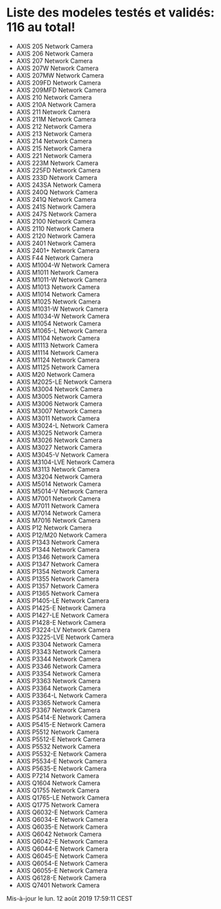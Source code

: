 # Liste des modeles testés et validés: 116 au total!
- AXIS 205 Network Camera
- AXIS 206 Network Camera
- AXIS 207 Network Camera
- AXIS 207W Network Camera
- AXIS 207MW Network Camera
- AXIS 209FD Network Camera
- AXIS 209MFD Network Camera
- AXIS 210 Network Camera
- AXIS 210A Network Camera
- AXIS 211 Network Camera
- AXIS 211M Network Camera
- AXIS 212 Network Camera
- AXIS 213 Network Camera
- AXIS 214 Network Camera
- AXIS 215 Network Camera
- AXIS 221 Network Camera
- AXIS 223M Network Camera
- AXIS 225FD Network Camera
- AXIS 233D Network Camera
- AXIS 243SA Network Camera
- AXIS 240Q Network Camera
- AXIS 241Q Network Camera
- AXIS 241S Network Camera
- AXIS 247S Network Camera
- AXIS 2100 Network Camera
- AXIS 2110 Network Camera
- AXIS 2120 Network Camera
- AXIS 2401 Network Camera
- AXIS 2401+ Network Camera
- AXIS F44 Network Camera
- AXIS M1004-W Network Camera
- AXIS M1011 Network Camera
- AXIS M1011-W Network Camera
- AXIS M1013 Network Camera
- AXIS M1014 Network Camera
- AXIS M1025 Network Camera
- AXIS M1031-W Network Camera
- AXIS M1034-W Network Camera
- AXIS M1054 Network Camera
- AXIS M1065-L Network Camera
- AXIS M1104 Network Camera
- AXIS M1113 Network Camera
- AXIS M1114 Network Camera
- AXIS M1124 Network Camera
- AXIS M1125 Network Camera
- AXIS M20 Network Camera
- AXIS M2025-LE Network Camera
- AXIS M3004 Network Camera
- AXIS M3005 Network Camera
- AXIS M3006 Network Camera
- AXIS M3007 Network Camera
- AXIS M3011 Network Camera
- AXIS M3024-L Network Camera
- AXIS M3025 Network Camera
- AXIS M3026 Network Camera
- AXIS M3027 Network Camera
- AXIS M3045-V Network Camera
- AXIS M3104-LVE Network Camera
- AXIS M3113 Network Camera
- AXIS M3204 Network Camera
- AXIS M5014 Network Camera
- AXIS M5014-V Network Camera
- AXIS M7001 Network Camera
- AXIS M7011 Network Camera
- AXIS M7014 Network Camera
- AXIS M7016 Network Camera
- AXIS P12 Network Camera
- AXIS P12/M20 Network Camera
- AXIS P1343 Network Camera
- AXIS P1344 Network Camera
- AXIS P1346 Network Camera
- AXIS P1347 Network Camera
- AXIS P1354 Network Camera
- AXIS P1355 Network Camera
- AXIS P1357 Network Camera
- AXIS P1365 Network Camera
- AXIS P1405-LE Network Camera
- AXIS P1425-E Network Camera
- AXIS P1427-LE Network Camera
- AXIS P1428-E Network Camera
- AXIS P3224-LV Network Camera
- AXIS P3225-LVE Network Camera
- AXIS P3304 Network Camera
- AXIS P3343 Network Camera
- AXIS P3344 Network Camera
- AXIS P3346 Network Camera
- AXIS P3354 Network Camera
- AXIS P3363 Network Camera
- AXIS P3364 Network Camera
- AXIS P3364-L Network Camera
- AXIS P3365 Network Camera
- AXIS P3367 Network Camera
- AXIS P5414-E Network Camera
- AXIS P5415-E Network Camera
- AXIS P5512 Network Camera
- AXIS P5512-E Network Camera
- AXIS P5532 Network Camera
- AXIS P5532-E Network Camera
- AXIS P5534-E Network Camera
- AXIS P5635-E Network Camera
- AXIS P7214 Network Camera
- AXIS Q1604 Network Camera
- AXIS Q1755 Network Camera
- AXIS Q1765-LE Network Camera
- AXIS Q1775 Network Camera
- AXIS Q6032-E Network Camera
- AXIS Q6034-E Network Camera
- AXIS Q6035-E Network Camera
- AXIS Q6042 Network Camera
- AXIS Q6042-E Network Camera
- AXIS Q6044-E Network Camera
- AXIS Q6045-E Network Camera
- AXIS Q6054-E Network Camera
- AXIS Q6055-E Network Camera
- AXIS Q6128-E Network Camera
- AXIS Q7401 Network Camera

Mis-à-jour le lun. 12 août 2019 17:59:11 CEST
